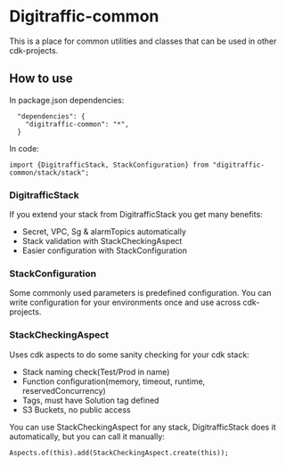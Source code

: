 # Digitraffic-common
This is a place for common utilities and classes that can be used in other cdk-projects.

## How to use
In package.json dependencies:
```
  "dependencies": {
    "digitraffic-common": "*",
  }
```

In code:
```
import {DigitrafficStack, StackConfiguration} from "digitraffic-common/stack/stack";
```

### DigitrafficStack
If you extend your stack from DigitrafficStack you get many benefits:
* Secret, VPC, Sg & alarmTopics automatically
* Stack validation with StackCheckingAspect
* Easier configuration with StackConfiguration

### StackConfiguration
Some commonly used parameters is predefined configuration.  You can write configuration for your
environments once and use across cdk-projects.

### StackCheckingAspect
Uses cdk aspects to do some sanity checking for your cdk stack:
* Stack naming check(Test/Prod in name)
* Function configuration(memory, timeout, runtime, reservedConcurrency)
* Tags, must have Solution tag defined
* S3 Buckets, no public access

You can use StackCheckingAspect for any stack, DigitrafficStack does it automatically, but you can call it manually:
```
Aspects.of(this).add(StackCheckingAspect.create(this));
```